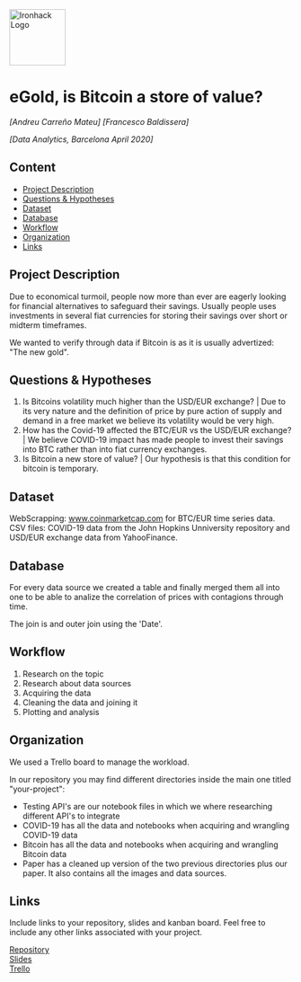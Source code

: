<img src="https://bit.ly/2VnXWr2" alt="Ironhack Logo" width="100"/>

# eGold, is Bitcoin a store of value?
*[Andreu Carreño Mateu]*
*[Francesco Baldissera]*

*[Data Analytics, Barcelona April 2020]*

## Content
- [Project Description](#project-description)
- [Questions & Hypotheses](#questions-hypotheses)
- [Dataset](#dataset)
- [Database](#database)
- [Workflow](#workflow)
- [Organization](#organization)
- [Links](#links)

## Project Description
Due to economical turmoil, people now more than ever are eagerly looking for financial alternatives to safeguard their savings. Usually people uses investments in several fiat currencies for storing their savings over short or midterm timeframes.

We wanted to verify through data if Bitcoin is as it is usually advertized: "The new gold".

## Questions & Hypotheses
1. Is Bitcoins volatility much higher than the USD/EUR exchange? | Due to its very nature and the definition of price by pure action of supply and demand in a free market we believe its volatility would be very high.
2. How has the Covid-19 affected the BTC/EUR vs the USD/EUR exchange? | We believe COVID-19 impact has made people to invest their savings into BTC rather than into fiat currency exchanges.
3. Is Bitcoin a new store of value? | Our hypothesis is that this condition for bitcoin is temporary.

## Dataset
WebScrapping: www.coinmarketcap.com for BTC/EUR time series data. 
CSV files: COVID-19 data from the John Hopkins Unniversity repository and USD/EUR exchange data from YahooFinance.

## Database
For every data source we created a table and finally merged them all into one to be able to analize the correlation of prices with contagions through time. 

The join is and outer join using the 'Date'.

## Workflow

1. Research on the topic 
2. Research about data sources
3. Acquiring the data
4. Cleaning the data and joining it
5. Plotting and analysis


## Organization
We used a Trello board to manage the workload.

In our repository you may find different directories inside the main one titled "your-project":

- Testing API's are our notebook files in which we where researching different API's to integrate
- COVID-19 has all the data and notebooks when acquiring and wrangling COVID-19 data
- Bitcoin has all the data and notebooks when acquiring and wrangling Bitcoin data
- Paper has a cleaned up version of the two previous directories plus our paper. It also contains all the images and data sources.

## Links
Include links to your repository, slides and kanban board. Feel free to include any other links associated with your project.

[Repository](https://github.com/franbaldi/Project-Week-3-Data-Thieves)  
[Slides](https://docs.google.com/presentation/d/14m9l87IHX2SkG-B6DmBPQ70MyIz4mQi395r-5v_Sl3w/edit?usp=sharing)  
[Trello](https://trello.com/invite/b/vfWvzrYl/d981662d8ac98ff9dce4b8edbbc628ce/project-week-3-data-thieves)
